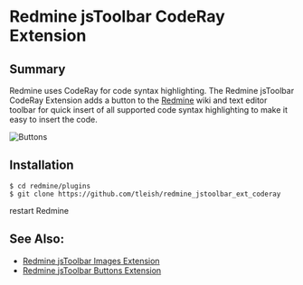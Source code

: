 # Redmine jsToolbar CodeRay Extension

## Summary

Redmine uses CodeRay for code syntax highlighting.  The Redmine jsToolbar CodeRay Extension adds a button to the [Redmine](http://www.redmine.org/) wiki and text editor toolbar for quick insert of all supported code syntax highlighting to make it easy to insert the code. 

![Buttons](https://raw.githubusercontent.com/tleish/redmine_jstoolbar_ext_coderay/master/assets/images/screenshot.png)

## Installation

```
$ cd redmine/plugins
$ git clone https://github.com/tleish/redmine_jstoolbar_ext_coderay
```

restart Redmine

## See Also:
                                 
* [Redmine jsToolbar Images Extension](https://github.com/tleish/redmine_jstoolbar_ext_images)
* [Redmine jsToolbar Buttons Extension](https://github.com/tleish/redmine_jstoolbar_ext_buttons)